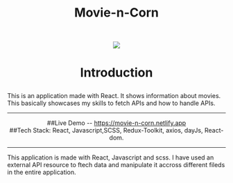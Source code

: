 <h1 align="center">
   Movie-n-Corn
</h1> 
<br/>

<p align="center">
   <img src="https://github.com/user-attachments/assets/8e6dcab3-67d7-40e4-88df-d4702cdbf79c"  />
</p>


<h1 align="center">
   
Introduction
</h1>


This is an application made with React. It shows information about movies. This basically showcases my skills to fetch APIs and how to handle APIs.
<br/>
 
<hr/>

<div align="center">

   
##Live Demo -- https://movie-n-corn.netlify.app
<br/>
##Tech Stack: React, Javascript,SCSS, Redux-Toolkit, axios, dayJs, React-dom. <br/>
</div>

<hr/>
<p align="center">
   
This application is made with React, Javascript and scss. I have used an external API resource to ftech data and manipulate it accross different fileds in the entire application.
</p>
